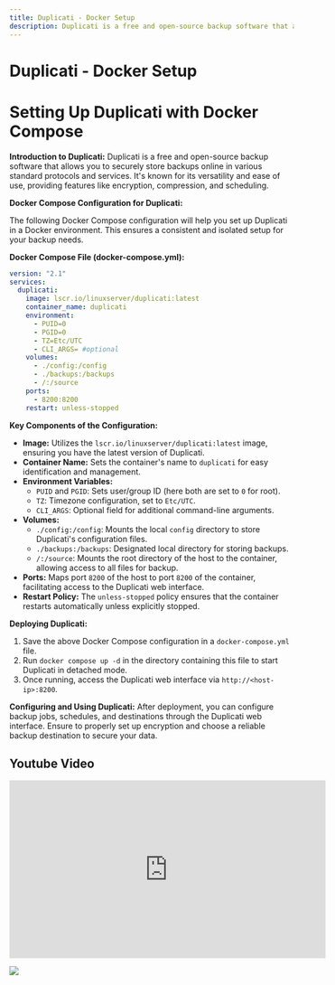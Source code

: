 ```yaml
---
title: Duplicati - Docker Setup
description: Duplicati is a free and open-source backup software that allows you to securely store backups online in various standard protocols and services.
---
```


# Duplicati - Docker Setup

# Setting Up Duplicati with Docker Compose

**Introduction to Duplicati:** Duplicati is a free and open-source backup software that allows you to securely store backups online in various standard protocols and services. It's known for its versatility and ease of use, providing features like encryption, compression, and scheduling.

**Docker Compose Configuration for Duplicati:**

The following Docker Compose configuration will help you set up Duplicati in a Docker environment. This ensures a consistent and isolated setup for your backup needs.

**Docker Compose File (docker-compose.yml):**

```yaml
version: "2.1"
services:
  duplicati:
    image: lscr.io/linuxserver/duplicati:latest
    container_name: duplicati
    environment:
      - PUID=0
      - PGID=0
      - TZ=Etc/UTC
      - CLI_ARGS= #optional
    volumes:
      - ./config:/config
      - ./backups:/backups
      - /:/source
    ports:
      - 8200:8200
    restart: unless-stopped

```

**Key Components of the Configuration:**

- **Image:** Utilizes the `lscr.io/linuxserver/duplicati:latest` image, ensuring you have the latest version of Duplicati.
- **Container Name:** Sets the container's name to `duplicati` for easy identification and management.
- **Environment Variables:**
    - `PUID` and `PGID`: Sets user/group ID (here both are set to `0` for root).
    - `TZ`: Timezone configuration, set to `Etc/UTC`.
    - `CLI_ARGS`: Optional field for additional command-line arguments.
- **Volumes:**
    - `./config:/config`: Mounts the local `config` directory to store Duplicati's configuration files.
    - `./backups:/backups`: Designated local directory for storing backups.
    - `/:/source`: Mounts the root directory of the host to the container, allowing access to all files for backup.
- **Ports:** Maps port `8200` of the host to port `8200` of the container, facilitating access to the Duplicati web interface.
- **Restart Policy:** The `unless-stopped` policy ensures that the container restarts automatically unless explicitly stopped.

**Deploying Duplicati:**

1. Save the above Docker Compose configuration in a `docker-compose.yml` file.
2. Run `docker compose up -d` in the directory containing this file to start Duplicati in detached mode.
3. Once running, access the Duplicati web interface via `http://<host-ip>:8200`.

**Configuring and Using Duplicati:** After deployment, you can configure backup jobs, schedules, and destinations through the Duplicati web interface. Ensure to properly set up encryption and choose a reliable backup destination to secure your data.

## Youtube Video

<iframe width="560" height="315" src="https://www.youtube.com/embed/rchFalToyRA?si=fjyqnjUNE_Hqw1E7" title="YouTube video player" frameborder="0" allow="accelerometer; autoplay; clipboard-write; encrypted-media; gyroscope; picture-in-picture; web-share" allowfullscreen></iframe>

<a href="https://www.buymeacoffee.com/techdox"><img src="https://img.buymeacoffee.com/button-api/?text=Buy me a cup of tea&emoji=🍵&slug=techdox&button_colour=FFDD00&font_colour=000000&font_family=Cookie&outline_colour=000000&coffee_colour=ffffff" /></a>
